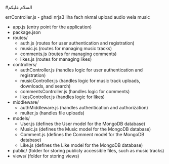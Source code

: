 #السلام عليكم


errController.js 
    - ghadi nrja3 liha fach nkmal upload audio wela music


- app.js (entry point for the application)
- package.json
- routes/
    - auth.js (routes for user authentication and registration)
    - music.js (routes for managing music tracks)
    - comments.js (routes for managing comments)
    - likes.js (routes for managing likes)
- controllers/
    - authController.js (handles logic for user authentication and registration)
    - musicController.js (handles logic for music track uploads, downloads, and search)
    - commentsController.js (handles logic for comments)
    - likesController.js (handles logic for likes)
- middleware/
    - authMiddleware.js (handles authentication and authorization)
    - multer.js (handles file uploads)
- models/
    - User.js (defines the User model for the MongoDB database)
    - Music.js (defines the Music model for the MongoDB database)
    - Comment.js (defines the Comment model for the MongoDB database)
    - Like.js (defines the Like model for the MongoDB database)
- public/ (folder for storing publicly accessible files, such as music tracks)
- views/ (folder for storing views)
